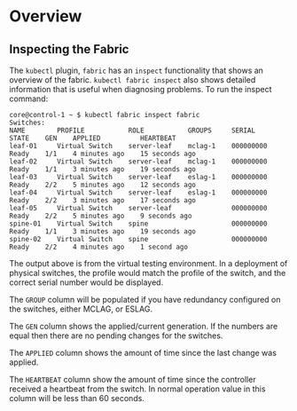 # Overview

## Inspecting the Fabric

The `kubectl` plugin, `fabric` has an `inspect` functionality that shows an
overview of the fabric. `kubectl fabric inspect` also shows detailed
information that is useful when diagnosing problems. To run the inspect
command:

```console
core@control-1 ~ $ kubectl fabric inspect fabric
Switches:
NAME        PROFILE           ROLE           GROUPS     SERIAL       STATE    GEN    APPLIED          HEARTBEAT
leaf-01     Virtual Switch    server-leaf    mclag-1    000000000    Ready    1/1    4 minutes ago    15 seconds ago
leaf-02     Virtual Switch    server-leaf    mclag-1    000000000    Ready    1/1    3 minutes ago    19 seconds ago
leaf-03     Virtual Switch    server-leaf    eslag-1    000000000    Ready    2/2    5 minutes ago    12 seconds ago
leaf-04     Virtual Switch    server-leaf    eslag-1    000000000    Ready    2/2    3 minutes ago    17 seconds ago
leaf-05     Virtual Switch    server-leaf               000000000    Ready    2/2    5 minutes ago    9 seconds ago
spine-01    Virtual Switch    spine                     000000000    Ready    1/1    3 minutes ago    19 seconds ago
spine-02    Virtual Switch    spine                     000000000    Ready    2/2    4 minutes ago    1 second ago
```

The output above is from the virtual testing environment. In a deployment of physical
switches, the profile would match the profile of the switch, and the correct
serial number would be displayed.

The `GROUP` column will be populated if you have redundancy configured on the
switches, either MCLAG, or ESLAG.

The `GEN` column shows the applied/current generation. If the numbers are equal
then there are no pending changes for the switches.

The `APPLIED` column shows the amount of time since the last change was applied.

The `HEARTBEAT` column show the amount of time since the controller received a
heartbeat from the switch. In normal operation value in this column will be less
than 60 seconds.
